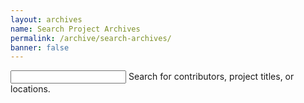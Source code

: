 ```yaml
---
layout: archives
name: Search Project Archives
permalink: /archive/search-archives/
banner: false
---
```


<div class="input-field">
  <input type="text" id="autocomplete-input" class="autocomplete">
  <label for="autocomplete-input" class='search-label'>Search for contributors, project titles, or locations.</label>
</div>
